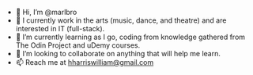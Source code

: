 - 👋 Hi, I’m @marlbro
- 👀 I currently work in the arts (music, dance, and theatre) and are interested in IT (full-stack).
- 🌱 I’m currently learning as I go, coding from knowledge gathered from The Odin Project and uDemy courses. 
- 💞️ I’m looking to collaborate on anything that will help me learn.
- 📫 Reach me at hharriswilliam@gmail.com 

<!---
marlbro/marlbro is a ✨ special ✨ repository because its `README.md` (this file) appears on your GitHub profile.
You can click the Preview link to take a look at your changes.
--->

